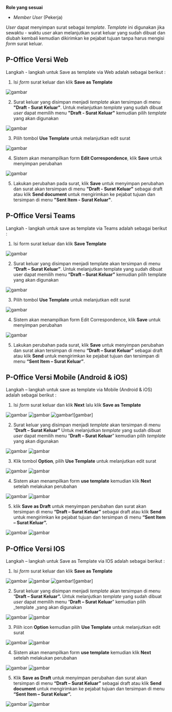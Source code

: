 **Role yang sesuai**

- *Member User* (Pekerja)

*User* dapat menyimpan surat sebagai *template*. *Template* ini digunakan jika sewaktu - waktu *user* akan melanjutkan surat keluar yang sudah dibuat dan diubah kembali kemudian dikirimkan ke pejabat tujuan tanpa harus mengisi *form* surat keluar. 

## **P-Office Versi Web**

Langkah - langkah untuk Save as template via Web adalah sebagai berikut :

1. Isi *form* surat keluar dan klik **Save as Template**

![gambar](SuratKeluar/SK_Web/02SK14.png)

2. Surat keluar yang disimpan menjadi *template* akan tersimpan di menu **"Draft - Surat Keluar"**. Untuk melanjutkan *template* yang sudah dibuat *user* dapat memilih menu **"Draft - Surat Keluar"** kemudian pilih *template* yang akan digunakan

![gambar](SuratKeluar/SK_Web/02SK15.png)

3. Pilih tombol **Use Template** untuk melanjutkan edit surat

![gambar](SuratKeluar/SK_Web/02SK16.png)

4. Sistem akan menampilkan form **Edit Correspondence**, klik **Save** untuk menyimpan perubahan

![gambar](SuratKeluar/SK_Web/02SK17.png)

5. Lakukan perubahan pada surat, klik **Save** untuk menyimpan perubahan dan surat akan tersimpan di menu **"Draft - Surat Keluar"** sebagai draft atau klik **Send document** untuk mengirimkan ke pejabat tujuan dan tersimpan di menu **"Sent Item - Surat Keluar"**.

## **P-Office Versi Teams**

Langkah - langkah untuk save as template via Teams adalah sebagai berikut :

1.	Isi form surat keluar dan klik **Save Template**
 
![gambar](SuratKeluar/SK_Teams/SK15.png)

2.	Surat keluar yang disimpan menjadi template akan tersimpan di menu **“Draft – Surat Keluar”**. Untuk melanjutkan template yang sudah dibuat user dapat memilih menu **“Draft – Surat Keluar”** kemudian pilih template yang akan digunakan
 
![gambar](SuratKeluar/SK_Teams/SK16.png)

3.	Pilih tombol **Use Template** untuk melanjutkan edit surat
 
![gambar](SuratKeluar/SK_Teams/SK17.png)

4.	Sistem akan menampilkan form Edit Correspondence, klik **Save** untuk menyimpan perubahan
 
![gambar](SuratKeluar/SK_Teams/SK18.png)

5.	Lakukan perubahan pada surat, klik **Save** untuk menyimpan perubahan dan surat akan tersimpan di menu **“Draft – Surat Keluar”** sebagai draft atau klik **Send** untuk mengirimkan ke pejabat tujuan dan tersimpan di menu **“Sent Item – Surat Keluar”**.

## **P-Office Versi Mobile (Android & iOS)**

Langkah – langkah untuk save as template via Mobile (Android & iOS) adalah sebagai berikut : 

1. 	Isi _form_ surat keluar dan klik **Next** lalu klik **Save as Template**

![gambar](SuratKeluar/SK_Android/TempSK/02A01.png) ![gambar](SuratKeluar/SK_Android/TempSK/02A02.png) ![gambar](SuratKeluar/SK_Android/TempSK/02A03.png)![gambar] 

2. Surat keluar yang disimpan menjadi _template_ akan tersimpan di menu “**Draft – Surat Keluar”** Untuk melanjutkan _template_ yang sudah dibuat _user_ dapat memilih menu “**Draft – Surat Keluar**” kemudian pilih _template_ yang akan digunakan
   
![gambar](SuratKeluar/SK_Android/TempSK/02A04.png)
![gambar](SuratKeluar/SK_Android/TempSK/02A11.png) 

3. Klik tombol **Option**, pilih **Use Template** untuk melanjutkan edit surat
   
![gambar](SuratKeluar/SK_Android/TempSK/02A05.png) ![gambar](SuratKeluar/SK_Android/TempSK/02A06.png) 

4. Sistem akan menampilkan form **use template** kemudian klik **Next** setelah melakukan perubahan

![gambar](SuratKeluar/SK_Android/TempSK/02A07.png) ![gambar](SuratKeluar/SK_Android/TempSK/02A08.png)

5. klik **Save as Draft** untuk menyimpan perubahan dan surat akan tersimpan di menu **“Draft – Surat Keluar”** sebagai draft atau klik **Send** untuk mengirimkan ke pejabat tujuan dan tersimpan di menu **“Sent Item – Surat Keluar”.**

![gambar](SuratKeluar/SK_Android/TempSK/02A09.png) ![gambar](SuratKeluar/SK_Android/TempSK/02A10.png)

## **P-Office Versi IOS**

Langkah – langkah untuk Save as Template via IOS adalah sebagai berikut :

1.	Isi _form_ surat keluar dan klik **Save as Template**

![gambar](SuratKeluar/SK_Android/TempSK/02A01.png) ![gambar](SuratKeluar/SK_Android/TempSK/02A02.png) ![gambar](SuratKeluar/SK_Android/TempSK/02A03.png)![gambar] 


2.	Surat keluar yang disimpan menjadi _template_ akan tersimpan di menu “**Draft – Surat Keluar”.** Untuk melanjutkan _template_ yang sudah dibuat _user_ dapat memilih menu “**Draft – Surat Keluar**” kemudian pilih _template _yang akan digunakan

![gambar](SuratKeluar/SK_Android/TempSK/02A04.png) ![gambar](SuratKeluar/SK_Android/TempSK/02A11.png)

3.	Pilih icon **Option** kemudian pilih **Use Template** untuk melanjutkan edit surat

![gambar](SuratKeluar/SK_Android/TempSK/02A05.png) ![gambar](SuratKeluar/SK_Android/TempSK/02A06.png) 

4.	Sistem akan menampilkan form **use template** kemudian klik **Next** setelah melakukan perubahan

![gambar](SuratKeluar/SK_Android/TempSK/02A07.png) ![gambar](SuratKeluar/SK_Android/TempSK/02A08.png)

5.	Klik **Save as Draft** untuk menyimpan perubahan dan surat akan tersimpan di menu **“Draft – Surat Keluar”** sebagai draft atau klik **Send document** untuk mengirimkan ke pejabat tujuan dan tersimpan di menu **“Sent Item – Surat Keluar”.**

![gambar](SuratKeluar/SK_Android/TempSK/02A09.png) ![gambar](SuratKeluar/SK_Android/TempSK/02A10.png)